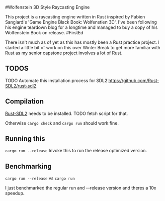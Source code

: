 #Wolfenstein 3D Style Raycasting Engine

This project is a raycasting engine written in Rust inspired by Fabien Sanglard's 'Game Engine Black Book: Wolfenstien 3D'. I've been following his engine teardown blog for a longtime and managed to buy a copy of his Wolfenstein Book on release. #FirstEd

There isn't much as of yet as this has mostly been a Rust practice project. I started a little bit of work on this over Winter Break to get more familiar with Rust as my senior capstone project involves a lot of Rust.

## TODOS
TODO Automate this installation process for SDL2 https://github.com/Rust-SDL2/rust-sdl2

## Compilation

[Rust-SDL2](https://github.com/Rust-SDL2/rust-sdl2) needs to be installed. TODO fetch script for that.

Otherwise `cargo check` and `cargo run` should work fine.

## Running this

``` cargo run --release ```
Invoke this to run the release optimized version.

## Benchmarking

``` cargo run --release ```
vs
``` cargo run ```

I just benchmarked the regular run and --release version and theres a 10x speedup.
